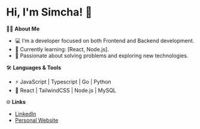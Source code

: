 # Hi, I'm Simcha! 👋

👨‍💻 **About Me**  
- 💻 I’m a developer focused on both Frontend and Backend development.  
- 🌱 Currently learning: [React, Node.js].  
- 🧠 Passionate about solving problems and exploring new technologies.  

🛠️ **Languages & Tools**  
- ⚡ JavaScript | Typescript | Go | Python  
- 🚀 React | TailwindCSS | Node.js | MySQL 


🌐 **Links**  
- [LinkedIn](https://www.linkedin.com/in/yourusername/)  
- [Personal Website](https://yourwebsite.com)
